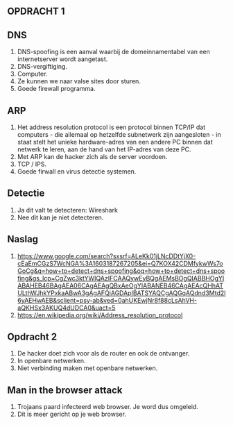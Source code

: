 ## OPDRACHT 1

## DNS
1. DNS-spoofing is een aanval waarbij de domeinnamentabel van een internetserver wordt aangetast.
2. DNS-vergiftiging.
3. Computer.
4. Ze kunnen we naar valse sites door sturen.
5. Goede firewall programma.

## ARP
1. Het address resolution protocol is een protocol binnen TCP/IP dat computers - die allemaal op hetzelfde subnetwerk zijn aangesloten - in staat stelt het unieke hardware-adres van een andere PC binnen dat netwerk te leren, aan de hand van het IP-adres van deze PC.
2. Met ARP kan de hacker zich als de server voordoen.
3. TCP / IPS.
4. Goede firwall en virus detectie systemen.

## Detectie
1. Ja dit valt te detecteren: Wireshark
2. Nee dit kan je niet detecteren.

## Naslag
1. https://www.google.com/search?sxsrf=ALeKk01jLNcDDtYjX0-cEaEmCGzS7WcNGA%3A1603187267205&ei=Q7KOX42CDMfykwWs7oGoCg&q=how+to+detect+dns+spoofing&oq=how+to+detect+dns+spoofing&gs_lcp=CgZwc3ktYWIQAzIFCAAQywEyBQgAEMsBOgQIABBHOgYIABAHEB46BAgAEA06CAgAEAgQBxAeOgYIABANEB46CAgAEAcQHhATULthWJhkYPxkaABwA3gAgAFQiAGDApIBATSYAQCgAQGqAQdnd3Mtd2l6yAEHwAEB&sclient=psy-ab&ved=0ahUKEwjNr8f88cLsAhVH-aQKHSx3AKUQ4dUDCA0&uact=5
2. https://en.wikipedia.org/wiki/Address_resolution_protocol


## Opdracht 2 
1. De hacker doet zich voor als de router en ook de ontvanger.
2. In openbare netwerken.
3. Niet verbinding maken met openbare netwerken.
## Man in the browser attack
1. Trojaans paard infecteerd web browser.   Je word dus omgeleid.
2.  Dit is meer gericht op je web browser.